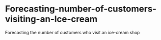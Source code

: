 # Forecasting-number-of-customers-visiting-an-Ice-cream
Forecasting the number of customers who visit an ice-cream shop
